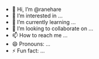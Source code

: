 - 👋 Hi, I’m @ranehare
- 👀 I’m interested in ...
- 🌱 I’m currently learning ...
- 💞️ I’m looking to collaborate on ...
- 📫 How to reach me ...
- 😄 Pronouns: ...
- ⚡ Fun fact: ...

<!---
ranehare/ranehare is a ✨ special ✨ repository because its `README.md` (this file) appears on your GitHub profile.
You can click the Preview link to take a look at your changes.
--->
